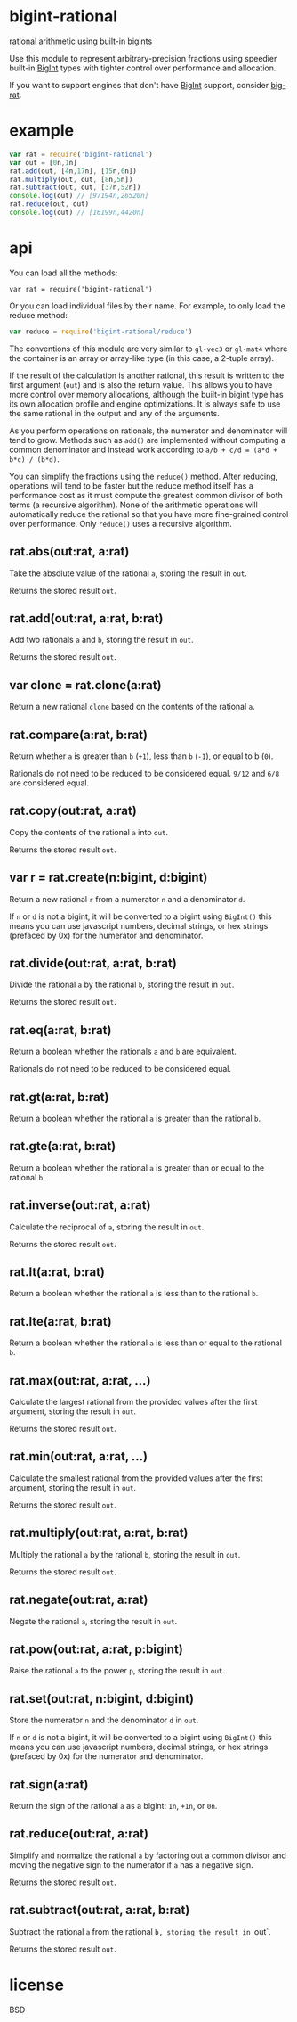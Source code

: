 # bigint-rational

rational arithmetic using built-in bigints

Use this module to represent arbitrary-precision fractions using speedier
built-in [BigInt][] types with tighter control over performance and allocation.

If you want to support engines that don't have [BigInt][] support, consider
[big-rat][].

[BigInt]: https://developer.mozilla.org/en-US/docs/Web/JavaScript/Reference/Global_Objects/BigInt
[big-rat]: https://github.com/rat-nest/big-rat

# example

``` js
var rat = require('bigint-rational')
var out = [0n,1n]
rat.add(out, [4n,17n], [15n,6n])
rat.multiply(out, out, [8n,5n])
rat.subtract(out, out, [37n,52n])
console.log(out) // [97194n,26520n]
rat.reduce(out, out)
console.log(out) // [16199n,4420n]
```

# api

You can load all the methods:

```
var rat = require('bigint-rational')
```

Or you can load individual files by their name. For example, to only load the
reduce method:

``` js
var reduce = require('bigint-rational/reduce')
```

The conventions of this module are very similar to `gl-vec3` or `gl-mat4` where
the container is an array or array-like type (in this case, a 2-tuple array).

If the result of the calculation is another rational, this result is written to
the first argument (`out`) and is also the return value. This allows you to have
more control over memory allocations, although the built-in bigint type has its
own allocation profile and engine optimizations. It is always safe to use the
same rational in the output and any of the arguments.

As you perform operations on rationals, the numerator and denominator will tend
to grow. Methods such as `add()` are implemented without computing a common
denominator and instead work according to `a/b + c/d = (a*d + b*c) / (b*d)`.

You can simplify the fractions using the `reduce()` method. After reducing,
operations will tend to be faster but the reduce method itself has a performance
cost as it must compute the greatest common divisor of both terms (a recursive
algorithm). None of the arithmetic operations will automatically reduce the
rational so that you have more fine-grained control over performance. Only
`reduce()` uses a recursive algorithm.

## rat.abs(out:rat, a:rat)

Take the absolute value of the rational `a`, storing the result in `out`.

Returns the stored result `out`.

## rat.add(out:rat, a:rat, b:rat)

Add two rationals `a` and `b`, storing the result in `out`.

Returns the stored result `out`.

## var clone = rat.clone(a:rat)

Return a new rational `clone` based on the contents of the rational `a`.

## rat.compare(a:rat, b:rat)

Return whether `a` is greater than `b` (`+1`), less than `b` (`-1`), or equal to
b (`0`).

Rationals do not need to be reduced to be considered equal.
`9/12` and `6/8` are considered equal.

## rat.copy(out:rat, a:rat)

Copy the contents of the rational `a` into `out`.

Returns the stored result `out`.

## var r = rat.create(n:bigint, d:bigint)

Return a new rational `r` from a numerator `n` and a denominator `d`.

If `n` or `d` is not a bigint, it will be converted to a bigint using `BigInt()`
this means you can use javascript numbers, decimal strings, or hex strings
(prefaced by 0x) for the numerator and denominator.

## rat.divide(out:rat, a:rat, b:rat)

Divide the rational `a` by the rational `b`, storing the result in `out`.

Returns the stored result `out`.

## rat.eq(a:rat, b:rat)

Return a boolean whether the rationals `a` and `b` are equivalent.

Rationals do not need to be reduced to be considered equal.

## rat.gt(a:rat, b:rat)

Return a boolean whether the rational `a` is greater than the rational `b`.

## rat.gte(a:rat, b:rat)

Return a boolean whether the rational `a` is greater than or equal to the
rational `b`.

## rat.inverse(out:rat, a:rat)

Calculate the reciprocal of `a`, storing the result in `out`.

Returns the stored result `out`.

## rat.lt(a:rat, b:rat)

Return a boolean whether the rational `a` is less than to the rational `b`.

## rat.lte(a:rat, b:rat)

Return a boolean whether the rational `a` is less than or equal to the rational
`b`.

## rat.max(out:rat, a:rat, ...)

Calculate the largest rational from the provided values after the first
argument, storing the result in `out`. 

Returns the stored result `out`.

## rat.min(out:rat, a:rat, ...)

Calculate the smallest rational from the provided values after the first
argument, storing the result in `out`. 

Returns the stored result `out`.

## rat.multiply(out:rat, a:rat, b:rat)

Multiply the rational `a` by the rational `b`, storing the result in `out`.

Returns the stored result `out`.

## rat.negate(out:rat, a:rat)

Negate the rational `a`, storing the result in `out`.

## rat.pow(out:rat, a:rat, p:bigint)

Raise the rational `a` to the power `p`, storing the result in `out`.

## rat.set(out:rat, n:bigint, d:bigint)

Store the numerator `n` and the denominator `d` in `out`.

If `n` or `d` is not a bigint, it will be converted to a bigint using `BigInt()`
this means you can use javascript numbers, decimal strings, or hex strings
(prefaced by 0x) for the numerator and denominator.

## rat.sign(a:rat)

Return the sign of the rational `a` as a bigint: `1n`, `+1n`, or `0n`.

## rat.reduce(out:rat, a:rat)

Simplify and normalize the rational `a` by factoring out a common divisor and
moving the negative sign to the numerator if `a` has a negative sign.

Returns the stored result `out`.

## rat.subtract(out:rat, a:rat, b:rat)

Subtract the rational `a` from the rational `b, storing the result in `out`.

Returns the stored result `out`.

# license

BSD
